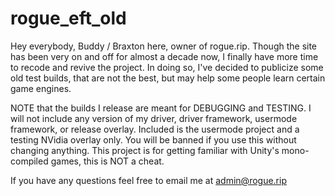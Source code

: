 # rogue_eft_old

Hey everybody, Buddy / Braxton here, owner of rogue.rip.
Though the site has been very on and off for almost a decade now, I finally have more time to recode and revive the project.
In doing so, I've decided to publicize some old test builds, that are not the best, but may help some people learn certain game engines. 

NOTE that the builds I release are meant for DEBUGGING and TESTING.
I will not include any version of my driver, driver framework, usermode framework, or release overlay.
Included is the usermode project and a testing NVidia overlay only.
You will be banned if you use this without changing anything.
This project is for getting familiar with Unity's mono-compiled games, this is NOT a cheat.

If you have any questions feel free to email me at admin@rogue.rip
